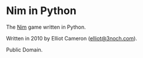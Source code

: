Nim in Python
=============

The [Nim][] game written in Python.

Written in 2010 by Elliot Cameron
([elliot@3noch.com](mailto:elliot@3noch.com)).

Public Domain.

[Nim]: http://en.wikipedia.org/wiki/Nim
